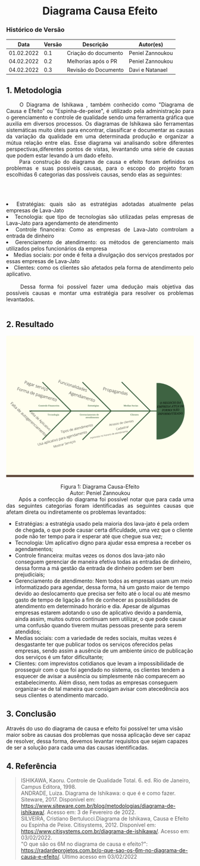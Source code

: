 # <center> Diagrama Causa Efeito

### Histórico de Versão<br>

| Data | Versão | Descrição | Autor(es)|
| -- | -- | -- | -- |
| 01.02.2022 | 0.1 | Criação do documento | Peniel Zannoukou |
| 04.02.2022 | 0.2 | Melhorias após o PR | Peniel Zannoukou |
| 04.02.2022 | 0.3 | Revisão do Documento | Davi e Natanael |

## 1. Metodologia
<div align="justify">&emsp;&emsp; O Diagrama de Ishikawa , também conhecido como "Diagrama de Causa e Efeito" ou "Espinha-de-peixe", é utilizado pela administração para o gerenciamento e controle de qualidade sendo uma ferramenta gráfica que auxilia em diversos processos. Os diagramas de Ishikawa são ferramentas sistemáticas muito úteis para encontrar, classificar e documentar as causas da variação da qualidade em uma determinada produção e organizar a mútua relação entre elas. Esse diagrama vai analisando sobre diferentes perspectivas,diferentes pontos de vistas, levantando uma série de causas que podem estar levando à um dado efeito.</div>
<div align="justify">&emsp;&emsp; Para construção do diagrama de causa e efeito foram definidos os problemas e suas possíveis causas, para o escopo do projeto foram escolhidas 6 categorias das possíveis causas, sendo elas as seguintes: 

<br><br>

<li>Estratégias: quais são as estratégias adotadas atualmente pelas empresas de Lava-Jato</li>
<li>Tecnologia: que tipo de tecnologias são utilizadas pelas empresas de Lava-Jato para agendamento de atendimento</li>
<li>Controle financeira: Como as empresas de Lava-Jato comtrolam a entrada de dinheiro</li>
<li>Gerenciamento de atendimento: os métodos de gerenciamento mais utilizados pelos funcionários da empresa</li>
<li>Medias sociais: por onde é feita a divulgação dos serviços prestados por essas empresas de Lava-Jato</li>
<li>Clientes: como os clientes são afetados pela forma de atendimento pelo aplicativo.</li> 
</div>
</br>
<div align="justify">&emsp;&emsp; Dessa forma foi possível fazer uma dedução mais objetiva das possíveis causas e montar uma estratégia para resolver os problemas levantados.</div><br>

## 2. Resultado

![Figura 1: Diagrama Causa-Efeito](assets/img/ishikawa/fishbone.png)
<center>Figura 1: Diagrama Causa-Efeito</center>
<center>Autor: Peniel Zannoukou</center>

<div align="justify">&emsp;&emsp; Após a confecção do diagrama foi possível notar que para cada uma das seguintes categorias foram identificadas as seguintes causas que afetam direta ou indiretamente os problemas levantados:</div>

* Estratégias: a estratégia usado pela maioria dos lava-jato é pela ordem de chegada, o que pode causar certa dificuldade, uma vez que o cliente pode não ter tempo para ir esperar até que chegue sua vez;<br>
* Tecnologia: Um aplicativo digno para ajudar essa empresa a receber os agendamentos;<br>
* Controle financeira: muitas vezes os donos dos lava-jato não conseguem gerenciar de maneira efetiva todas as entradas de dinheiro, dessa forma a má gestão da entrada de dinheiro podem ser bem prejudiciais;
* Gerenciamento de atendimento: Nem todos as empresas usam um meio informatizado para agendar, dessa forma, há um gasto maior de tempo devido ao deslocamento que precisa ser feito até o local ou até mesmo gasto de tempo de ligação a fim de conhecer as possibilidades de atendimento em determinado horário e dia. Apesar de algumas empresas estarem adotando o uso de aplicativo devido a pandemia, ainda assim, muitos outros continuam sem utilizar, o que pode causar uma confusão quando tiverem muitas pessoas presente para serem atendidos;<br>
* Medias sociais: com a variedade de redes sociais, muitas vezes é desgastante ter que publicar todos os serviços oferecidos pelas empresas, sendo assim a ausência de um ambiente único de publicação dos serviços é um fator dificultante;<br>
* Clientes: com imprevistos cotidianos que levam a impossibilidade de prosseguir com o que foi agendado no sistema, os clientes tendem a esquecer de avisar a ausência ou simplesmente não comparecem ao estabelecimento. Além disso, nem todas as empresas conseguem organizar-se de tal maneira que consigam avisar com atecedência aos seus clientes o atendimento marcado.<br>


## 3. Conclusão 
Através do uso do diagrama de causa e efeito foi possível ter uma visão maior sobre as causas dos problemas que nossa aplicação deve ser capaz de resolver, dessa forma, devemos levantar requisitos que sejam capazes de ser a solução para cada uma das causas identificadas.

## 4. Referência

> ISHIKAWA, Kaoru. Controle de Qualidade Total. 6. ed. Rio de Janeiro, Campus Editora, 1998.<br>
> ANDRADE, Luiza. Diagrama de Ishikawa: o que é e como fazer. Siteware, 2017. Disponível em: https://www.siteware.com.br/blog/metodologias/diagrama-de-ishikawa/. Acesso em: 3 de Fevereiro de 2022.<br>
> SILVEIRA, Cristiano Bertulucci.Diagrama de Ishikawa, Causa e Efeito ou Espinha de Peixe. Citisystems, 2012. Disponível em: https://www.citisystems.com.br/diagrama-de-ishikawa/. Acesso em: 03/02/2022.<br>
> "O que são os 6M no diagrama de causa e efeito?": https://radardeprojetos.com.br/o-que-sao-os-6m-no-diagrama-de-causa-e-efeito/. Último acesso em 03/02/2022

